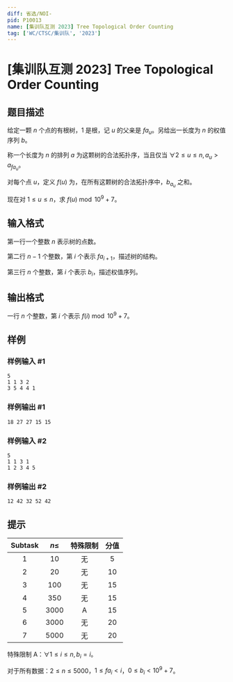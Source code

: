 ```yaml
---
diff: 省选/NOI-
pid: P10013
name: [集训队互测 2023] Tree Topological Order Counting
tag: ['WC/CTSC/集训队', '2023']
---
```

# [集训队互测 2023] Tree Topological Order Counting
## 题目描述

给定一颗 $n$ 个点的有根树，$1$ 是根，记 $u$ 的父亲是 $fa_u$。另给出一长度为 $n$ 的权值序列 $b$。

称一个长度为 $n$ 的排列 $a$ 为这颗树的合法拓扑序，当且仅当 $\forall 2 \le u \le n,a_u > a_{fa_u}$。

对每个点 $u$，定义 $f(u)$ 为，在所有这颗树的合法拓扑序中，$b_{a_u}$ 之和。

现在对 $1 \le u \le n$，求 $f(u) \bmod 10^9+7$。
## 输入格式

第一行一个整数 $n$ 表示树的点数。

第二行 $n-1$ 个整数，第 $i$ 个表示 $fa_{i+1}$，描述树的结构。

第三行 $n$ 个整数，第 $i$ 个表示 $b_i$，描述权值序列。
## 输出格式

一行 $n$ 个整数，第 $i$ 个表示 $f(i) \bmod 10^9+7$。
## 样例

### 样例输入 #1
```
5
1 1 3 2
3 5 4 4 1

```
### 样例输出 #1
```
18 27 27 15 15 

```
### 样例输入 #2
```
5
1 1 3 1
1 2 3 4 5

```
### 样例输出 #2
```
12 42 32 52 42

```
## 提示

| Subtask | $n \le$ | 特殊限制 | 分值 |
| :-----: | :-----: | :------: | :--: |
|   $1$   |  $10$   |    无    | $5$  |
|   $2$   |  $20$   |    无    | $10$ |
|   $3$   |  $100$  |    无    | $15$ |
|   $4$   |  $350$  |    无    | $15$ |
|   $5$   | $3000$  |    A     | $15$ |
|   $6$   | $3000$  |    无    | $20$ |
|   $7$   | $5000$  |    无    | $20$ |

特殊限制 A：$\forall 1 \le i \le n,b_i=i$。

对于所有数据：$2 \le n \le 5000$，$1 \le fa_i < i$，$0 \le b_i < 10^9+7$。
